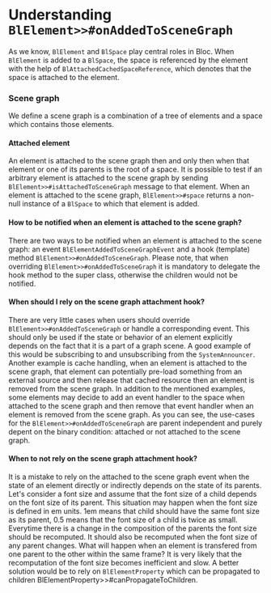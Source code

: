 # Understanding `BlElement>>#onAddedToSceneGraph`

As we know, `BlElement` and `BlSpace` play central roles in Bloc. When `BlElement` is added to a `BlSpace`, the space is referenced by the element with the help of `BlAttachedCachedSpaceReference`, which denotes that the space is attached to the element.


### Scene graph
We define a scene graph is a combination of a tree of elements and a space which contains those elements.

#### Attached element
An element is attached to the scene graph then and only then when that element or one of its parents is the root of a space. It is possible to test if an arbitrary element is attached to the scene graph by sending `BlElement>>#isAttachedToSceneGraph` message to that element. When an element is attached to the scene graph, `BlElement>>#space` returns a non-null instance of a `BlSpace` to which that element is added.

#### How to be notified when an element is attached to the scene graph?

There are two ways to be notified when an element is attached to the scene graph: an event `BlElementAddedToSceneGraphEvent` and a hook (template) method `BlElement>>#onAddedToSceneGraph`.
Please note, that when overriding `BlElement>>#onAddedToSceneGraph` it is mandatory to delegate the hook method to the super class, otherwise the children would not be notified.

#### When should I rely on the scene graph attachment hook?

There are very little cases when users should override `BlElement>>#onAddedToSceneGraph` or handle a corresponding event. This should only be used if the state or behavior of an element explicitly depends on the fact that it is a part of a graph scene. A good example of this would be subscribing to and unsubscribing from the `SystemAnnouncer`. Another example is cache handling, when an element is attached to the scene graph, that element can potentially pre-load something from an external source and then release that cached resource then an element is removed from the scene graph. In addition to the mentioned examples, some elements may decide to add an event handler to the space when attached to the scene graph and then remove that event handler when an element is removed from the scene graph.
As you can see, the use-cases for the `BlElement>>#onAddedToSceneGraph` are parent independent and purely depent on the binary condition: attached or not attached to the scene graph.

#### When to not rely on the scene graph attachment hook?

It is a mistake to rely on the attached to the scene graph event when the state of an element directly or indirectly depends on the state of its parents. Let's consider a font size and assume that the font size of a child depends on the font size of its parent. This situation may happen when the font size is defined in em units.
1em means that child should have the same font size as its parent, 0.5 means that the font size of a child is twice as small.
Everytime there is a change in the composition of the parents the font size should be recomputed. It should also be recomputed when the font size of any parent changes. What will happen when an element is transfered from one parent to the other within the same frame? It is very likely that the recomputation of the font size becomes inefficient and slow. A better solution would be to rely on `BlElementProperty` which can be propagated to children BlElementProperty>>#canPropagateToChildren.
